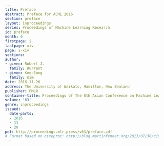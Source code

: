 ```yaml
---
title: Preface
abstract: Preface for ACML 2016
section: preface
layout: inproceedings
series: Proceedings of Machine Learning Research
id: preface
month: 0
firstpage: i
lastpage: xiv
page: i-xiv
sections: 
author:
- given: Robert J.
  family: Durrant
- given: Kee-Eung
  family: Kim
date: 2016-11-20
address: The University of Waikato, Hamilton, New Zealand
publisher: PMLR
container-title: Proceedings of The 8th Asian Conference on Machine Learning
volume: '63'
genre: inproceedings
issued:
  date-parts:
  - 2016
  - 11
  - 20
pdf: http://proceedings.mlr.press/v63/preface.pdf
# Format based on citeproc: http://blog.martinfenner.org/2013/07/30/citeproc-yaml-for-bibliographies/
---
```

